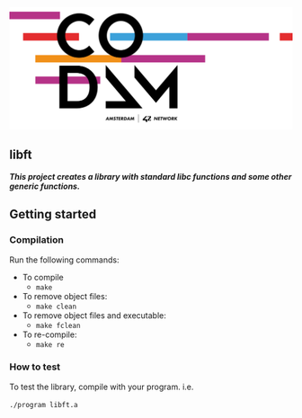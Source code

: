 <p align="center">
  <img src="https://github.com/qingqingqingli/readme_images/blob/master/codam_logo.png">
</p>

## libft
***This project creates a library with standard libc functions and some other generic functions.***

## Getting started

### Compilation

Run the following commands:

* To compile
	- `make`
* To remove object files:
	- `make clean`
* To remove object files and executable:
	- `make fclean`
* To re-compile:
	- `make re`

### How to test

To test the library, compile with your program. i.e.

`./program libft.a`
